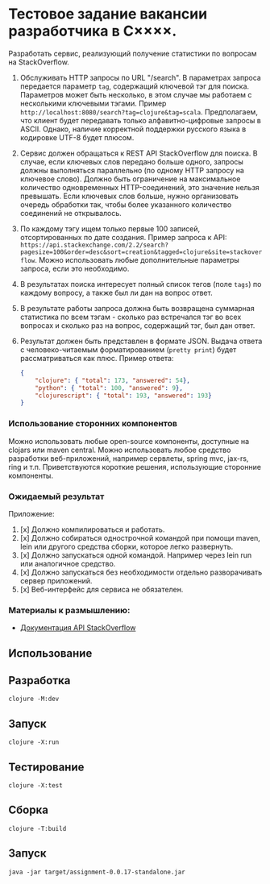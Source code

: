 # Тестовое задание вакансии разработчика в С××××.
Разработать сервис, реализующий получение статистики по вопросам на StackOverflow.

1. Обслуживать HTTP запросы по URL "/search". В параметрах запроса передается параметр `tag`, содержащий ключевой тэг для поиска. Параметров может быть несколько, в этом случае мы работаем с несколькими ключевыми тэгами. Пример `http://localhost:8080/search?tag=clojure&tag=scala`. Предполагаем, что клиент будет передавать только алфавитно-цифровые запросы в ASCII. Однако, наличие корректной поддержки русского языка в кодировке UTF-8 будет плюсом.
2. Сервис должен обращаться к REST API StackOverflow для поиска. В случае, если ключевых слов передано больше одного, запросы должны выполняться параллельно (по одному HTTP запросу на ключевое слово). Должно быть ограничение на максимальное количество одновременных HTTP-соединений, это значение нельзя превышать. Если ключевых слов больше, нужно организовать очередь обработки так, чтобы более указанного количество соединений не открывалось.
3. По каждому тэгу ищем только первые 100 записей, отсортированных по дате создания. Пример запроса к API: `https://api.stackexchange.com/2.2/search?pagesize=100&order=desc&sort=creation&tagged=clojure&site=stackoverflow`. Можно использовать любые дополнительные параметры запроса, если это необходимо.
4. В результатах поиска интересует полный список тегов (поле `tags`) по каждому вопросу, а также был ли дан на вопрос ответ.
5. В результате работы запроса должна быть возвращена суммарная статистика по всем тэгам - сколько раз встречался тэг во всех вопросах и сколько раз на вопрос, содержащий тэг, был дан ответ.
6. Результат должен быть представлен в формате JSON. Выдача ответа с человеко-читаемым форматированием (`pretty print`) будет рассматриваться как плюс. Пример ответа:

	```json
	{
		"clojure": { "total": 173, "answered": 54},
		"python": { "total": 100, "answered": 9},
		"clojurescript": { "total": 193, "answered": 193}
	}
	```

### Использование сторонних компонентов
Можно использовать любые open-source компоненты, доступные на clojars или maven central. Можно использовать любое средство разработки веб-приложений, например сервлеты, spring mvc, jax-rs, ring и т.п.
Приветствуются короткие решения, использующие сторонние компоненты.


### Ожидаемый результат
Приложение:
1. [x] Должно компилироваться и работать.
2. [x] Должно собираться однострочной командой при помощи maven, lein или другого средства сборки, которое легко развернуть.
3. [x] Должно запускаться одной командой. Например через lein run или аналогичное средство.
4. [x] Должно запускаться без необходимости отдельно разворачивать сервер приложений.
5. [x] Веб-интерфейс для сервиса не обязателен.


### Материалы к размышлению:
- [Документация API StackOverflow](https://api.stackexchange.com/docs/search)


## Использование
## Разработка
```shell
clojure -M:dev
```

## Запуск
```shell
clojure -X:run
```

## Тестирование
```shell
clojure -X:test
```

## Сборка
```shell
clojure -T:build
```

## Запуск
```shell
java -jar target/assignment-0.0.17-standalone.jar
```
